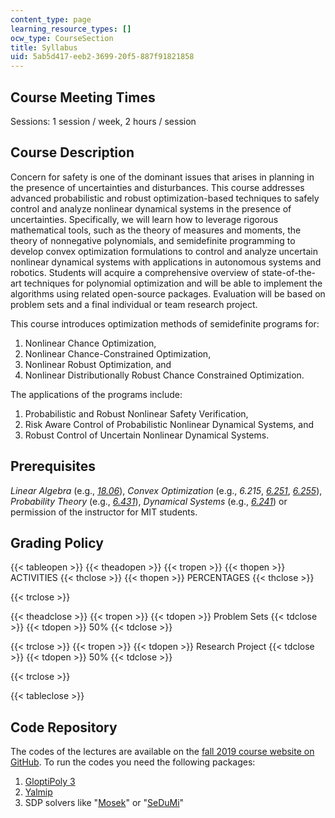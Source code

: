 ```yaml
---
content_type: page
learning_resource_types: []
ocw_type: CourseSection
title: Syllabus
uid: 5ab5d417-eeb2-3699-20f5-887f91821858
---
```


Course Meeting Times
--------------------

Sessions: 1 session / week, 2 hours / session

Course Description
------------------

Concern for safety is one of the dominant issues that arises in planning in the presence of uncertainties and disturbances. This course addresses advanced probabilistic and robust optimization-based techniques to safely control and analyze nonlinear dynamical systems in the presence of uncertainties. Specifically, we will learn how to leverage rigorous mathematical tools, such as the theory of measures and moments, the theory of nonnegative polynomials, and semidefinite programming to develop convex optimization formulations to control and analyze uncertain nonlinear dynamical systems with applications in autonomous systems and robotics. Students will acquire a comprehensive overview of state-of-the-art techniques for polynomial optimization and will be able to implement the algorithms using related open-source packages. Evaluation will be based on problem sets and a final individual or team research project.

This course introduces optimization methods of semidefinite programs for:

1.  Nonlinear Chance Optimization,
2.  Nonlinear Chance-Constrained Optimization,
3.  Nonlinear Robust Optimization, and
4.  Nonlinear Distributionally Robust Chance Constrained Optimization.

The applications of the programs include:

1.  Probabilistic and Robust Nonlinear Safety Verification,
2.  Risk Aware Control of Probabilistic Nonlinear Dynamical Systems, and
3.  Robust Control of Uncertain Nonlinear Dynamical Systems.

Prerequisites
-------------

_Linear Algebra_ (e.g., [_18.06_](/courses/18-06-linear-algebra-spring-2010/)), _Convex Optimization_ (e.g., _6.215_, _[6.251](/courses/6-251j-introduction-to-mathematical-programming-fall-2009/)_, _[6.255](/courses/15-093j-optimization-methods-fall-2009/)_), _Probability Theory_ (e.g., _[6.431](/courses/6-041-probabilistic-systems-analysis-and-applied-probability-fall-2010/)_), _Dynamical Systems_ (e.g., _[6.241](/courses/6-241j-dynamic-systems-and-control-spring-2011/)_) or permission of the instructor for MIT students.

Grading Policy
--------------

{{< tableopen >}}
{{< theadopen >}}
{{< tropen >}}
{{< thopen >}}
ACTIVITIES
{{< thclose >}}
{{< thopen >}}
PERCENTAGES
{{< thclose >}}

{{< trclose >}}

{{< theadclose >}}
{{< tropen >}}
{{< tdopen >}}
Problem Sets
{{< tdclose >}}
{{< tdopen >}}
50%
{{< tdclose >}}

{{< trclose >}}
{{< tropen >}}
{{< tdopen >}}
Research Project
{{< tdclose >}}
{{< tdopen >}}
50%
{{< tdclose >}}

{{< trclose >}}

{{< tableclose >}}

Code Repository
---------------

The codes of the lectures are available on the [fall 2019 course website on GitHub](https://github.com/jasour/rarnop19). To run the codes you need the following packages:

1.  [GloptiPoly 3](https://homepages.laas.fr/henrion/software/gloptipoly/)
2.  [Yalmip](https://yalmip.github.io/download/)
3.  SDP solvers like "[Mosek](https://www.mosek.com/downloads/)" or "[SeDuMi](https://sedumi.ie.lehigh.edu/?page_id=58)"